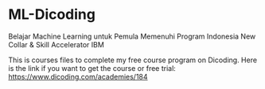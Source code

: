 # ML-Dicoding
Belajar Machine Learning untuk Pemula
Memenuhi Program Indonesia New Collar &amp; Skill Accelerator IBM

This is courses files to complete my free course program on Dicoding.
Here is the link if you want to get the course or free trial:
https://www.dicoding.com/academies/184

